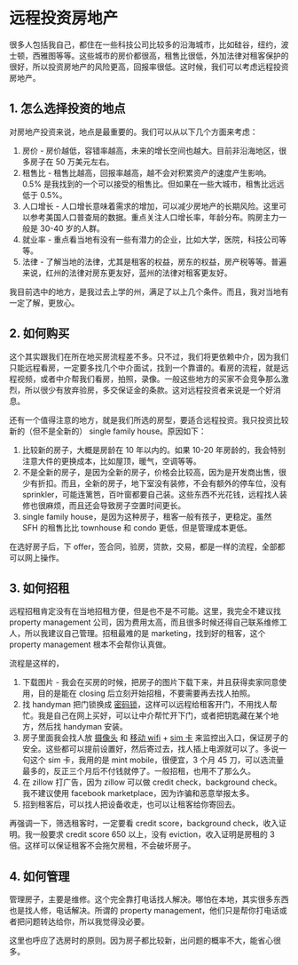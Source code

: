 # 远程投资房地产

很多人包括我自己，都住在一些科技公司比较多的沿海城市，比如硅谷，纽约，波士顿，西雅图等等。这些城市的房价都很高，租售比很低，外加法律对租客保护的很好，所以投资房地产的风险更高，回报率很低。这时候，我们可以考虑远程投资房地产。

## 1. 怎么选择投资的地点

对房地产投资来说，地点是最重要的。我们可以从以下几个方面来考虑：

1. 房价 - 房价越低，容错率越高，未来的增长空间也越大。目前非沿海地区，很多房子在 50 万美元左右。
2. 租售比 - 租售比越高，回报率越高，越不会对积累资产的速度产生影响。0.5% 是我找到的一个可以接受的租售比。但如果在一些大城市，租售比远远低于 0.5%。
3. 人口增长 - 人口增长意味着需求的增加，可以减少房地产的长期风险。这里可以参考美国人口普查局的数据。重点关注人口增长率，年龄分布。购房主力一般是 30-40 岁的人群。
4. 就业率 - 重点看当地有没有一些有潜力的企业，比如大学，医院，科技公司等等。
5. 法律 - 了解当地的法律，尤其是租客的权益，房东的权益，房产税等等。普遍来说，红州的法律对房东更友好，蓝州的法律对租客更友好。

我目前选中的地方，是我过去上学的州，满足了以上几个条件。而且，我对当地有一定了解，更放心。

## 2. 如何购买

这个其实跟我们在所在地买房流程差不多。只不过，我们将更依赖中介，因为我们只能远程看房，一定要多找几个中介面试，找到一个靠谱的。看房的流程，就是远程视频，或者中介帮我们看房，拍照，录像。一般这些地方的买家不会竞争那么激烈，所以很少有放弃验房，多交保证金的条款。这对远程投资者来说是一个好消息。

还有一个值得注意的地方，就是我们所选的房型，要适合远程投资。我只投资比较新的（但不是全新的） single family house。原因如下：

1. 比较新的房子，大概是房龄在 10 年以内的。如果 10-20 年房龄的，我会特别注意大件的更换成本，比如屋顶，暖气，空调等等。
2. 不是全新的房子，是因为全新的房子，价格会比较高，因为是开发商出售，很少有折扣。而且，全新的房子，地下室没有装修，不会有额外的停车位，没有 sprinkler，可能连篱笆，百叶窗都要自己装。这些东西不光花钱，远程找人装修也很麻烦，而且还会导致房子空置时间更长。
3. single family house，是因为这种房子，租客一般有孩子，更稳定。虽然 SFH 的租售比比 townhouse 和 condo 更低，但是管理成本更低。

在选好房子后，下 offer，签合同，验房，贷款，交易，都是一样的流程，全部都可以网上操作。

## 3. 如何招租

远程招租肯定没有在当地招租方便，但是也不是不可能。这里，我完全不建议找 property management 公司，因为费用太高，而且很多时候还得自己联系维修工人，所以我建议自己管理。招租最难的是 marketing，找到好的租客，这个 property management 根本不会帮你认真做。

流程是这样的，

1. 下载图片 - 我会在买房的时候，把房子的图片下载下来，并且获得卖家同意使用，目的是能在 closing 后立刻开始招租，不要需要再去找人拍照。
2. 找 handyman 把门锁换成 [密码锁](https://www.amazon.com/AmazonBasics-Contemporary-Electronic-Keypad-Deadbolt/dp/B07J4HXTWJ)，这样可以远程给租客开门，不用找人帮忙。我是自己在网上买好，可以让中介帮忙开下门，或者把钥匙藏在某个地方，然后找 handyman 安装。
3. 房子里面我会找人放 [摄像头](https://www.amazon.com/Security-Spotlight-Detection-Compatible-Assistant/dp/B0B75T6CTH) 和 [移动 wifi](https://www.amazon.com/GL-X750V2-Certified-EC25-AFFA-Installed-Dual-Band/dp/B08TRCSSZ4) + [sim 卡](https://www.amazon.com/Mint-Mobile-Wireless-Unlimited-3-Months/dp/B0741FV7ZV) 来监控出入口，保证房子的安全。这些都可以提前设置好，然后寄过去，找人插上电源就可以了。多说一句这个 sim 卡，我用的是 mint mobile，很便宜，3 个月 45 刀，可以选流量最多的，反正三个月后不付钱就停了。一般招租，也用不了那么久。
4. 在 zillow 打广告，因为 zillow 可以做 credit check，background check。我不建议使用 facebook marketplace，因为诈骗和恶意举报太多。
5. 招到租客后，可以找人把设备收走，也可以让租客给你寄回去。

再强调一下，筛选租客时，一定要看 credit score，background check，收入证明。我一般要求 credit score 650 以上，没有 eviction，收入证明是房租的 3 倍。这样可以保证租客不会拖欠房租，不会破坏房子。

## 4. 如何管理

管理房子，主要是维修。这个完全靠打电话找人解决。哪怕在本地，其实很多东西也是找人修，电话解决。所谓的 property management，他们只是帮你打电话或者把问题转达给你，所以我觉得没必要。

这里也呼应了选房时的原则。因为房子都比较新，出问题的概率不大，能省心很多。
